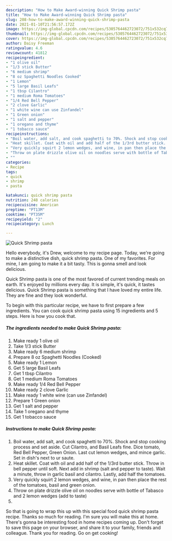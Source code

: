 ```yaml
---
description: "How to Make Award-winning Quick Shrimp pasta"
title: "How to Make Award-winning Quick Shrimp pasta"
slug: 208-how-to-make-award-winning-quick-shrimp-pasta
date: 2021-01-10T21:56:57.172Z
image: https://img-global.cpcdn.com/recipes/5305764462723072/751x532cq70/quick-shrimp-pasta-recipe-main-photo.jpg
thumbnail: https://img-global.cpcdn.com/recipes/5305764462723072/751x532cq70/quick-shrimp-pasta-recipe-main-photo.jpg
cover: https://img-global.cpcdn.com/recipes/5305764462723072/751x532cq70/quick-shrimp-pasta-recipe-main-photo.jpg
author: Daisy Freeman
ratingvalue: 4.6
reviewcount: 41812
recipeingredient:
- "1 olive oil"
- "1/3 stick Butter"
- "6 medium shrimp"
- "8 oz Spaghetti Noodles Cooked"
- "1 Lemon"
- "5 large Basil Leafs"
- "1 tbsp Cilantro"
- "1 medium Roma Tomatoes"
- "1/4 Red Bell Pepper"
- "2 clove Garlic"
- "1 white wine can use Zinfandel"
- "1 Green onion"
- "1 salt and pepper"
- "1 oregano and thyme"
- "1 tobacco sauce"
recipeinstructions:
- "Boil water, add salt, and cook spaghetti to 70%. Shock and stop cooking process and set aside. Cut Cilantro, and Basil Leafs fine. Dice tomato, Red Bell Pepper, Green Onion. Last cut lemon wedges, and mince garlic. Set in dish&#39;s next to ur saute."
- "Heat skillet. Coat with oil and add half of the 1/3rd butter stick. Throw in bell pepper until soft. Next add in shrimp (salt and pepper to taste). Wait a minute, throw in garlic basil and cilantro. Lastly, add half the tomatoes."
- "Very quickly squirt 2 lemon wedges, and wine, in pan then place the rest of the tomatoes, basil and green onion."
- "Throw on plate drizzle olive oil on noodles serve with bottle of Tabasco and  2 lemon wedges (add to taste)"
- ""
categories:
- Recipe
tags:
- quick
- shrimp
- pasta

katakunci: quick shrimp pasta 
nutrition: 248 calories
recipecuisine: American
preptime: "PT13M"
cooktime: "PT35M"
recipeyield: "2"
recipecategory: Lunch

---
```



![Quick Shrimp pasta](https://img-global.cpcdn.com/recipes/5305764462723072/751x532cq70/quick-shrimp-pasta-recipe-main-photo.jpg)

Hello everybody, it's Drew, welcome to my recipe page. Today, we're going to make a distinctive dish, quick shrimp pasta. One of my favorites. For mine, I am going to make it a bit tasty. This is gonna smell and look delicious.

Quick Shrimp pasta is one of the most favored of current trending meals on earth. It's enjoyed by millions every day. It is simple, it's quick, it tastes delicious. Quick Shrimp pasta is something that I have loved my entire life. They are fine and they look wonderful.




To begin with this particular recipe, we have to first prepare a few ingredients. You can cook quick shrimp pasta using 15 ingredients and 5 steps. Here is how you cook that.

<!--inarticleads1-->

##### The ingredients needed to make Quick Shrimp pasta:

1. Make ready 1 olive oil
1. Take 1/3 stick Butter
1. Make ready 6 medium shrimp
1. Prepare 8 oz Spaghetti Noodles (Cooked)
1. Make ready 1 Lemon
1. Get 5 large Basil Leafs
1. Get 1 tbsp Cilantro
1. Get 1 medium Roma Tomatoes
1. Make ready 1/4 Red Bell Pepper
1. Make ready 2 clove Garlic
1. Make ready 1 white wine (can use Zinfandel)
1. Prepare 1 Green onion
1. Get 1 salt and pepper
1. Take 1 oregano and thyme
1. Get 1 tobacco sauce




<!--inarticleads2-->

##### Instructions to make Quick Shrimp pasta:

1. Boil water, add salt, and cook spaghetti to 70%. Shock and stop cooking process and set aside. Cut Cilantro, and Basil Leafs fine. Dice tomato, Red Bell Pepper, Green Onion. Last cut lemon wedges, and mince garlic. Set in dish&#39;s next to ur saute.
1. Heat skillet. Coat with oil and add half of the 1/3rd butter stick. Throw in bell pepper until soft. Next add in shrimp (salt and pepper to taste). Wait a minute, throw in garlic basil and cilantro. Lastly, add half the tomatoes.
1. Very quickly squirt 2 lemon wedges, and wine, in pan then place the rest of the tomatoes, basil and green onion.
1. Throw on plate drizzle olive oil on noodles serve with bottle of Tabasco and  2 lemon wedges (add to taste)
1. 




So that is going to wrap this up with this special food quick shrimp pasta recipe. Thanks so much for reading. I'm sure you will make this at home. There's gonna be interesting food in home recipes coming up. Don't forget to save this page on your browser, and share it to your family, friends and colleague. Thank you for reading. Go on get cooking!
